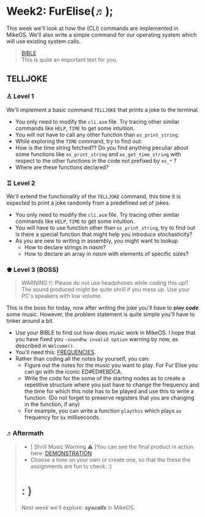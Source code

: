  # Week2: FurElise(♬);

This week we'll look at how the (CLI) commands are implemented in MikeOS. We'll also write a simple command for our operating system which will use existing system calls.

> [BIBLE](https://mikeos.sourceforge.net/handbook-appdev-asm.html)  
> This is quite an important text for you.

## TELLJOKE
###  ♙  Level 1 
We'll implement a basic command `TELLJOKE` that prints a joke to the terminal.

 - You only need to modify the `cli.asm` file. Try tracing other similar commands like `HELP`, `TIME` to get some intuition.
 - You will not have to call any other function than `os_print_string`.
 - While exploring the `TIME` command, try to find out:
 - How is the time string fetched?? Do you find anything peculiar about some functions like `os_print_string` and `os_get_time_string` with respect to the other functions in the code not prefixed by `os_*` ?
 - Where are these functions declared?
###  ♖ Level 2
We'll extend the functionality of the `TELLJOKE` command, this time it is expected to print a joke randomly from a predefined set of jokes.

 - You only need to modify the `cli.asm` file. Try tracing other similar commands like `HELP`, `TIME` to get some intuition.
 - You will have to use function other than `os_print_string`, try to find out is there a special function that might help you introduce stochasticity?
 - As you are new to writing in assembly, you might want to lookup
    - How to declare strings in *nasm*?
    - How to declare an array in *nasm* with elements of specific sizes?
###  ♚ Level 3 (BOSS)
> WARNING !!: Please do not use headphones while coding this up!! The sound produced might be quite shrill if you mess up. Use your PC's speakers with low volume.  

This is the boss for today, now after writing the joke you'll have to ~~play~~ ***code*** some music. However, the problem statement is quite simple you'll have to tinker around a bit.
 - Use your BIBLE to find out how does music work in MikeOS. I hope that you have fixed you `-soundhw invalid option` warning by now, as described in `Welcome()`. 
 - You'll need this: [FREQUENCIES](https://muted.io/note-frequencies/).
 - Rather than coding all the notes by yourself, you can:
	 - Figure out the notes for the music you want to play. For Fur Elise you can go with the iconic ED#ED#EBDCA.
	 - Write the code for the some of the starting nodes as to create a repetitive structure where you just have to change the frequency and the time for which this note has to be played and use this to write a function. (Do not forget to preserve registers that you are changing in the function, if any)
	 - For example, you can write a function `playthis` which plays `ax` frequency for `bx` milliseconds.

###  ♬Aftermath

> - [ Shrill Music Warning ⚠️ ]You can see the final product in action here:  [DEMONSTRATION](https://drive.google.com/file/d/1YAuRppt9UcLZk5KnYTFFGU9SpTFeSQPw/view?usp=sharing)
> - Choose a tone on your own or create one, so that the these the assignments are fun to check. :)
> # : )
> Next week we'll explore: ***syscalls*** in MikeOS.

 
